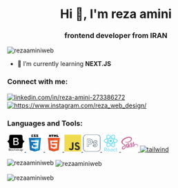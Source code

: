 <h1 align="center">Hi 👋, I'm reza amini</h1>
<h3 align="center">frontend developer from IRAN</h3>

<p align="left"> <img src="https://komarev.com/ghpvc/?username=rezaaminiweb&label=Profile%20views&color=0e75b6&style=flat" alt="rezaaminiweb" /> </p>

- 🌱 I’m currently learning **NEXT.JS**

<h3 align="left">Connect with me:</h3>
<p align="left">
<a href="https://linkedin.com/in/linkedin.com/in/reza-amini-273386272" target="blank"><img align="center" src="https://raw.githubusercontent.com/rahuldkjain/github-profile-readme-generator/master/src/images/icons/Social/linked-in-alt.svg" alt="linkedin.com/in/reza-amini-273386272" height="30" width="40" /></a>
<a href="https://instagram.com/https://www.instagram.com/reza_web_design/" target="blank"><img align="center" src="https://raw.githubusercontent.com/rahuldkjain/github-profile-readme-generator/master/src/images/icons/Social/instagram.svg" alt="https://www.instagram.com/reza_web_design/" height="30" width="40" /></a>
</p>

<h3 align="left">Languages and Tools:</h3>
<p align="left"> <a href="https://getbootstrap.com" target="_blank" rel="noreferrer"> <img src="https://raw.githubusercontent.com/devicons/devicon/master/icons/bootstrap/bootstrap-plain-wordmark.svg" alt="bootstrap" width="40" height="40"/> </a> <a href="https://www.w3schools.com/css/" target="_blank" rel="noreferrer"> <img src="https://raw.githubusercontent.com/devicons/devicon/master/icons/css3/css3-original-wordmark.svg" alt="css3" width="40" height="40"/> </a> <a href="https://www.w3.org/html/" target="_blank" rel="noreferrer"> <img src="https://raw.githubusercontent.com/devicons/devicon/master/icons/html5/html5-original-wordmark.svg" alt="html5" width="40" height="40"/> </a> <a href="https://developer.mozilla.org/en-US/docs/Web/JavaScript" target="_blank" rel="noreferrer"> <img src="https://raw.githubusercontent.com/devicons/devicon/master/icons/javascript/javascript-original.svg" alt="javascript" width="40" height="40"/> </a> <a href="https://www.photoshop.com/en" target="_blank" rel="noreferrer"> <img src="https://raw.githubusercontent.com/devicons/devicon/master/icons/photoshop/photoshop-line.svg" alt="photoshop" width="40" height="40"/> </a> <a href="https://reactjs.org/" target="_blank" rel="noreferrer"> <img src="https://raw.githubusercontent.com/devicons/devicon/master/icons/react/react-original-wordmark.svg" alt="react" width="40" height="40"/> </a> <a href="https://sass-lang.com" target="_blank" rel="noreferrer"> <img src="https://raw.githubusercontent.com/devicons/devicon/master/icons/sass/sass-original.svg" alt="sass" width="40" height="40"/> </a> <a href="https://tailwindcss.com/" target="_blank" rel="noreferrer"> <img src="https://www.vectorlogo.zone/logos/tailwindcss/tailwindcss-icon.svg" alt="tailwind" width="40" height="40"/> </a> </p>

<p><img align="left" src="https://github-readme-stats.vercel.app/api/top-langs?username=rezaaminiweb&show_icons=true&locale=en&layout=compact" alt="rezaaminiweb" /></p>

<p>&nbsp;<img align="center" src="https://github-readme-stats.vercel.app/api?username=rezaaminiweb&show_icons=true&locale=en" alt="rezaaminiweb" /></p>

<p><img align="center" src="https://github-readme-streak-stats.herokuapp.com/?user=rezaaminiweb&" alt="rezaaminiweb" /></p>
